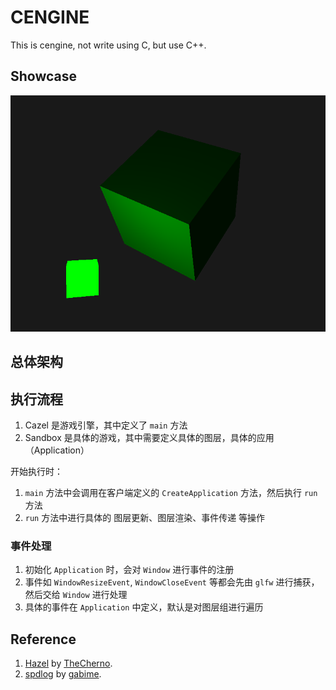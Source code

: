 # CENGINE

This is cengine, not write using C, but use C++.

## Showcase

![Showcase](images/showcase.png)

## 总体架构



## 执行流程

1. Cazel 是游戏引擎，其中定义了 `main` 方法
2. Sandbox 是具体的游戏，其中需要定义具体的图层，具体的应用（Application）

开始执行时：

1. `main` 方法中会调用在客户端定义的 `CreateApplication` 方法，然后执行 `run` 方法
2. `run` 方法中进行具体的 图层更新、图层渲染、事件传递 等操作

### 事件处理

1. 初始化 `Application` 时，会对 `Window` 进行事件的注册
2. 事件如 `WindowResizeEvent`, `WindowCloseEvent` 等都会先由 `glfw` 进行捕获，然后交给 `Window` 进行处理
3. 具体的事件在 `Application` 中定义，默认是对图层组进行遍历

## Reference

1. [Hazel](https://github.com/TheCherno/Hazel) by [TheCherno](https://github.com/TheCherno).
2. [spdlog](https://github.com/gabime/spdlog) by [gabime](https://github.com/gabime).
